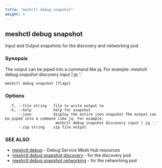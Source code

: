 ```yaml
---
title: "meshctl debug snapshot"
weight: 5
---
```

## meshctl debug snapshot

Input and Output snapshots for the discovery and networking pod

### Synopsis

The output can be piped into a command like jq. For example:
meshctl debug snapshot discovery input | jq '.'

```
meshctl debug snapshot [flags]
```

### Options

```
  -f, --file string   file to write output to
  -h, --help          help for snapshot
      --json          display the entire json snapshot The output can be piped into a command like jq. For example:
                       meshctl debug snapshot discovery input | jq '.'
      --zip string    zip file output
```

### SEE ALSO

* [meshctl debug](../meshctl_debug)	 - Debug Service Mesh Hub resources
* [meshctl debug snapshot discovery](../meshctl_debug_snapshot_discovery)	 - for the discovery pod
* [meshctl debug snapshot networking](../meshctl_debug_snapshot_networking)	 - for the networking pod

